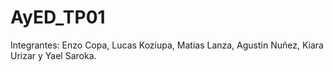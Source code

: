 # AyED_TP01

Integrantes: Enzo Copa, Lucas Koziupa, Matias Lanza, Agustin Nuñez, Kiara Urizar y Yael Saroka.
